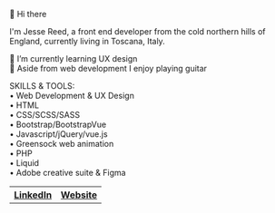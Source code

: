 👋 Hi there

I'm Jesse Reed, a front end developer from the cold northern hills of England, currently living in Toscana, Italy. 

🌱 I’m currently learning UX design <br>
🎸 Aside from web development I enjoy playing guitar

SKILLS & TOOLS: <br>
• Web Development & UX Design <br>
• HTML <br>
• CSS/SCSS/SASS <br>
• Bootstrap/BootstrapVue <br>
• Javascript/jQuery/vue.js <br>
• Greensock web animation <br>
• PHP <br>
• Liquid <br>
• Adobe creative suite & Figma

<table>
  <tr>
    <th>
     <a href="https://www.linkedin.com/in/jessereedwebdev/" target="_blank">LinkedIn</a>
    </th>
    <th>
    <a href="https://www.jessewebdesign.com" target="_blank">Website</a>
    </th>
  </tr>
</table>

